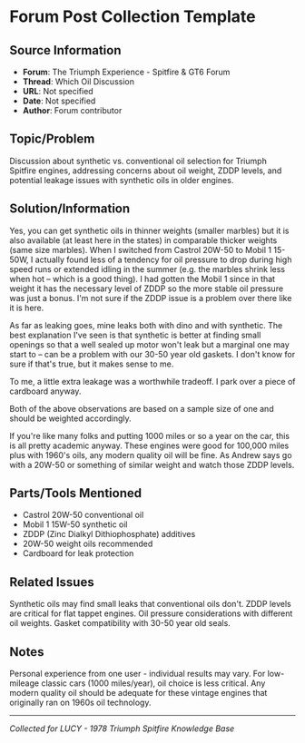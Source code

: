 # Forum Post Collection Template

## Source Information
- **Forum**: The Triumph Experience - Spitfire & GT6 Forum
- **Thread**: Which Oil Discussion
- **URL**: Not specified
- **Date**: Not specified
- **Author**: Forum contributor

## Topic/Problem
Discussion about synthetic vs. conventional oil selection for Triumph Spitfire engines, addressing concerns about oil weight, ZDDP levels, and potential leakage issues with synthetic oils in older engines.

## Solution/Information

Yes, you can get synthetic oils in thinner weights (smaller marbles) but it is also available (at least here in the states) in comparable thicker weights (same size marbles). When I switched from Castrol 20W-50 to Mobil 1 15-50W, I actually found less of a tendency for oil pressure to drop during high speed runs or extended idling in the summer (e.g. the marbles shrink less when hot – which is a good thing). I had gotten the Mobil 1 since in that weight it has the necessary level of ZDDP so the more stable oil pressure was just a bonus. I'm not sure if the ZDDP issue is a problem over there like it is here.

As far as leaking goes, mine leaks both with dino and with synthetic. The best explanation I've seen is that synthetic is better at finding small openings so that a well sealed up motor won't leak but a marginal one may start to – can be a problem with our 30-50 year old gaskets. I don't know for sure if that's true, but it makes sense to me.

To me, a little extra leakage was a worthwhile tradeoff. I park over a piece of cardboard anyway.

Both of the above observations are based on a sample size of one and should be weighted accordingly.

If you're like many folks and putting 1000 miles or so a year on the car, this is all pretty academic anyway. These engines were good for 100,000 miles plus with 1960's oils, any modern quality oil will be fine. As Andrew says go with a 20W-50 or something of similar weight and watch those ZDDP levels.

## Parts/Tools Mentioned
- Castrol 20W-50 conventional oil
- Mobil 1 15W-50 synthetic oil
- ZDDP (Zinc Dialkyl Dithiophosphate) additives
- 20W-50 weight oils recommended
- Cardboard for leak protection

## Related Issues
Synthetic oils may find small leaks that conventional oils don't. ZDDP levels are critical for flat tappet engines. Oil pressure considerations with different oil weights. Gasket compatibility with 30-50 year old seals.

## Notes
Personal experience from one user - individual results may vary. For low-mileage classic cars (1000 miles/year), oil choice is less critical. Any modern quality oil should be adequate for these vintage engines that originally ran on 1960s oil technology.

---
*Collected for LUCY - 1978 Triumph Spitfire Knowledge Base*